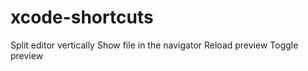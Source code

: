 # xcode-shortcuts



Split editor vertically
Show file in the navigator
Reload preview
Toggle preview
